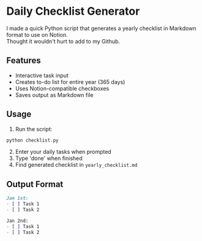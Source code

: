 # Daily Checklist Generator

I made a quick Python script that generates a yearly checklist in Markdown format to use on Notion.  
Thought it wouldn't hurt to add to my Github.

## Features
- Interactive task input
- Creates to-do list for entire year (365 days)
- Uses Notion-compatible checkboxes
- Saves output as Markdown file

## Usage
1. Run the script:
```bash
python checklist.py
```

2. Enter your daily tasks when prompted
3. Type 'done' when finished
4. Find generated checklist in `yearly_checklist.md`

## Output Format
```markdown
Jan 1st:
- [ ] Task 1
- [ ] Task 2

Jan 2nd:
- [ ] Task 1
- [ ] Task 2
```
